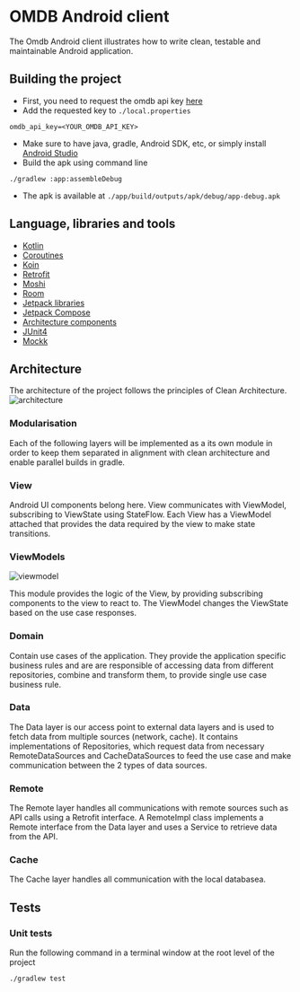 # OMDB Android client
The Omdb Android client illustrates how to write clean, testable and maintainable Android 
application.

## Building the project

- First, you need to request the omdb api key [here](https://www.omdbapi.com/apikey.aspx)
- Add the requested key to `./local.properties`
```properties
omdb_api_key=<YOUR_OMDB_API_KEY>
```
- Make sure to have java, gradle, Android SDK, etc, or simply install [Android Studio](https://developer.android.com/studio)
- Build the apk using command line
```
./gradlew :app:assembleDebug
```
- The apk is available at `./app/build/outputs/apk/debug/app-debug.apk`

## Language, libraries and tools
- [Kotlin](https://kotlinlang.org/docs/reference/)
- [Coroutines](https://kotlinlang.org/docs/reference/coroutines/coroutines-guide.html)
- [Koin](https://insert-koin.io/)
- [Retrofit](https://square.github.io/retrofit/)
- [Moshi](https://github.com/square/moshi)
- [Room](https://developer.android.com/training/data-storage/room/index.html)
- [Jetpack libraries](https://developer.android.com/jetpack/androidx/)
- [Jetpack Compose](https://developer.android.com/jetpack/compose)
- [Architecture components](https://developer.android.com/topic/libraries/architecture/)
- [JUnit4](https://junit.org/junit4/)
- [Mockk](https://mockk.io/)

## Architecture
The architecture of the project follows the principles of Clean Architecture. 
![architecture](https://preview.ibb.co/hyTZMc/architecture.png)

### Modularisation
Each of the following layers will be implemented as a its own module in order to keep them 
separated in alignment with clean architecture and enable parallel builds in gradle.  

### View
Android UI components belong here. View communicates with ViewModel, subscribing to ViewState 
using StateFlow. Each View has a ViewModel attached that provides the data required by 
the view to make state transitions.


### ViewModels
![viewmodel](https://preview.ibb.co/neLQSH/viewmodel.png)

This module provides the logic of the View, by providing subscribing components to the view to 
react to. The ViewModel changes the ViewState based on the use case responses.


### Domain
Contain use cases of the application. They provide the application specific business rules and are 
are responsible of accessing data from different repositories, combine and transform them, to 
provide single use case business rule.

### Data
The Data layer is our access point to external data layers and is used to fetch data from multiple 
sources (network, cache). It contains implementations of Repositories, which request data from 
necessary RemoteDataSources and CacheDataSources to feed the use case and make communication 
between the 2 types of data sources.


### Remote
The Remote layer handles all communications with remote sources such as API calls using a Retrofit 
interface. A RemoteImpl class implements a Remote interface from the Data layer and uses a Service 
to retrieve data from the API.


### Cache
The Cache layer handles all communication with the local databasea.

## Tests

### Unit tests
Run the following command in a terminal window at the root level of the project

`./gradlew test`
